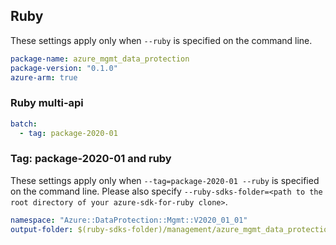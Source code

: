 ## Ruby

These settings apply only when `--ruby` is specified on the command line.

``` yaml
package-name: azure_mgmt_data_protection
package-version: "0.1.0"
azure-arm: true
```

### Ruby multi-api

``` yaml $(ruby) && $(multiapi)
batch:
  - tag: package-2020-01
```

### Tag: package-2020-01 and ruby

These settings apply only when `--tag=package-2020-01 --ruby` is specified on the command line.
Please also specify `--ruby-sdks-folder=<path to the root directory of your azure-sdk-for-ruby clone>`.

``` yaml $(tag) == 'package-2020-01' && $(ruby)
namespace: "Azure::DataProtection::Mgmt::V2020_01_01"
output-folder: $(ruby-sdks-folder)/management/azure_mgmt_data_protection/lib
```
